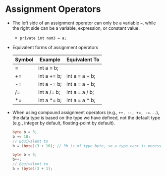 # Assignment Operators

- The left side of an assignment operator can only be a variable `=`, while the right side can be a variable, expression, or constant value.
    - `private int num3 = a;`
    
- Equivalent forms of assignment operators
  
  
    | Symbol | Example | Equivalent To |
    | --- | --- | --- |
    | = | int a = b; |  |
    | += | int a += b; | int a = a + b; |
    | -= | int a -= b; | int a = a - b; |
    | /= | int a /= b; | int a = a / b; |
    | *= | int a *= b; | int a = a * b; |
    
- When using compound assignment operators (e.g., `++, --, +=, -=...`), the data type is based on the type we have defined, not the default type (e.g., integer by default, floating-point by default).

    ```java
    byte b = 3;  
    b += 10; 
    // Equivalent to
    b = (byte)(3 + 10); // 3b is of type byte, so a type cast is necessary
    
    byte b = 3; 
    b++;
    // Equivalent to
    b = (byte)(3 + 1);
    ```